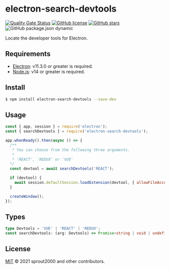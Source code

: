# electron-search-devtools

[![Quality Gate Status](https://sonarcloud.io/api/project_badges/measure?project=sprout2000_electron-search-devtools&metric=alert_status)](https://sonarcloud.io/dashboard?id=sprout2000_electron-search-devtools)
[![GitHub license](https://img.shields.io/github/license/sprout2000/electron-search-devtools)](https://github.com/sprout2000/electron-search-devtools/blob/master/LICENSE.md)
[![GitHub stars](https://img.shields.io/github/stars/sprout2000/electron-search-devtools)](https://github.com/sprout2000/electron-search-devtools/stargazers)
![GitHub package.json dynamic](https://img.shields.io/github/package-json/keywords/sprout2000/electron-search-devtools)

Locate the developer tools for Electron.

## Requirements

- [Electron](https://www.electronjs.org/): v11.3.0 or greater is required.
- [Node.js](https://nodejs.org/): v14 or greater is required.

## Install

```sh
$ npm install electron-search-devtools --save-dev
```

## Usage

```javascript
const { app, session } = require('electron');
const { searchDevtools } = require('electron-search-devtools');

app.whenReady().then(async () => {
  /**
   * You can choose from the following three arguments.
   *
   * 'REACT', 'REDUX' or 'VUE'
  */
  const devtool = await searchDevtools('REACT');

  if (devtool) {
    await session.defaultSession.loadExtension(devtool, { allowFileAccess: true });
  }

  createWindow();
});
```

## Types

```typescript
type Devtools = 'VUE' | 'REACT' | 'REDUX';
const searchDevtools: (arg: Devtools) => Promise<string | void | undefined>;
```

## License

[MIT](https://github.com/sprout2000/electron-search-devtools/blob/master/LICENSE.md) © 2021 sprout2000 and other contributors.
